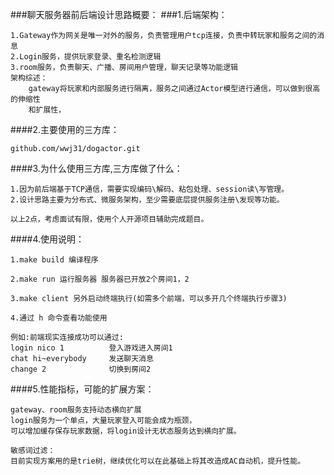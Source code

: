 ###聊天服务器前后端设计思路概要：
###1.后端架构：
```
1.Gateway作为网关是唯一对外的服务，负责管理用户tcp连接，负责中转玩家和服务之间的消息
2.Login服务，提供玩家登录、重名检测逻辑
3.room服务，负责聊天、广播、房间用户管理，聊天记录等功能逻辑
架构综述：
    gateway将玩家和内部服务进行隔离，服务之间通过Actor模型进行通信，可以做到很高的伸缩性
    和扩展性，
```
####2.主要使用的三方库：
```
github.com/wwj31/dogactor.git
```

####3.为什么使用三方库,三方库做了什么：
```
1.因为前后端基于TCP通信，需要实现编码\解码、粘包处理、session读\写管理。
2.设计思路主要为分布式、微服务架构，至少需要底层提供服务注册\发现等功能。

以上2点，考虑面试有限，使用个人开源项目辅助完成题目。
```
####4.使用说明：
```
1.make build 编译程序

2.make run 运行服务器 服务器已开放2个房间1，2

3.make client 另外启动终端执行(如需多个前端，可以多开几个终端执行步骤3)

4.通过 h 命令查看功能使用

例如:前端现实连接成功可以通过:
login nico 1          登入游戏进入房间1
chat hi~everybody     发送聊天消息
change 2              切换到房间2
```

####5.性能指标，可能的扩展方案：
```
gateway、room服务支持动态横向扩展
login服务为一个单点，大量玩家登入可能会成为瓶颈，
可以增加缓存保存玩家数据，将login设计无状态服务达到横向扩展。

敏感词过滤：
目前实现方案用的是trie树，继续优化可以在此基础上将其改造成AC自动机，提升性能。
```
